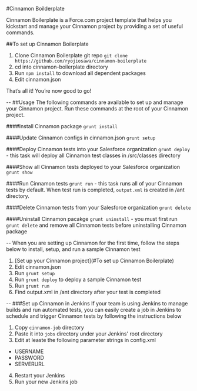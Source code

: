 #Cinnamon Boilderplate

Cinnamon Boilerplate is a Force.com project template that helps you kickstart and manage your Cinnamon project by providing a set of useful commands.

##To set up Cinnamon Boilerplate
1. Clone Cinnamon Boilerplate git repo `git clone https://github.com/ryojiosawa/cinnamon-boilerplate`
2. cd into cinnamon-boilerplate directory
3. Run `npm install` to download all dependent packages
4. Edit cinnamon.json

That’s all it!  You’re now good to go!

--
##Usage
The following commands are available to set up and manage your Cinnamon project.  Run these commands at the root of your Cinnamon project.

####Install Cinnamon package
`grunt install`

####Update Cinnamon configs in cinnamon.json
`grunt setup`

####Deploy Cinnamon tests into your Salesforce organization
`grunt deploy` - this task will deploy all Cinnamon test classes in /src/classes directory


####Show all Cinnamon tests deployed to your Salesforce organization
`grunt show`


####Run Cinnamon tests
`grunt run` - this task runs all of your Cinnamon tests by default.  When test run is completed, `output.xml` is created in /ant directory.

####Delete Cinnamon tests from your Salesforce organization
`grunt delete`

####Uninstall Cinnamon pacakge
`grunt uninstall` - you must first run `grunt delete` and remove all Cinnamon tests before uninstalling Cinnamon package

--
When you are setting up Cinnamon for the first time, follow the steps below to install, setup, and run a sample Cinnamon test

1. [Set up your Cinnamon project](#To set up Cinnamon Boilerplate)
2. Edit cinnamon.json
3. Run `grunt setup`
4. Run `grunt deploy` to deploy a sample Cinnamon test
5. Run `grunt run`
6. Find output.xml in /ant directory after your test is completed

--
###Set up Cinnamon in Jenkins
If your team is using Jenkins to manage builds and run automated tests, you can easily create a job in Jenkins to schedule and trigger Cinnamon tests by following the instructions below

1. Copy `cinnamon-job` directory
2. Paste it into `jobs` directory under your Jenkins' root directory
3. Edit at leaste the following parameter strings in config.xml
 * USERNAME
 * PASSWORD
 * SERVERURL
4. Restart your Jenkins
5. Run your new Jenkins job

